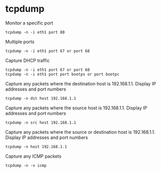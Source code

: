 # tcpdump

Monitor a specific port

    tcpdump -n -i eth1 port 80

Multiple ports

    tcpdump -n -i eth1 port 67 or port 68

Capture DHCP traffic

    tcpdump -n -i eth1 port 67 or port 68
    tcpdump -n -i eth1 port port bootps or port bootpc

Capture any packets where the destination host is 192.168.1.1. Display IP addresses and port numbers

    tcpdump -n dst host 192.168.1.1

Capture any packets where the source host is 192.168.1.1. Display IP addresses and port numbers

    tcpdump -n src host 192.168.1.1

Capture any packets where the source or destination host is 192.168.1.1. Display IP addresses and port numbers

    tcpdump -n host 192.168.1.1

Capture any ICMP packets

    tcpdump -n -v icmp
